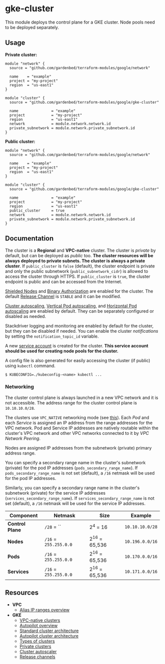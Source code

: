 # gke-cluster

This module deploys the control plane for a GKE cluster.
Node pools need to be deployed separately.

## Usage

**Private cluster:**

```hcl
module "network" {
  source = "github.com/gardenbed/terraform-modules/google/network"

  name    = "example"
  project = "my-project"
  region  = "us-east1"
}

module "cluster" {
  source = "github.com/gardenbed/terraform-modules/google/gke-cluster"

  name               = "example"
  project            = "my-project"
  region             = "us-east1"
  network            = module.network.network.id
  private_subnetwork = module.network.private_subnetwork.id
}
```

**Public cluster:**

```hcl
module "network" {
  source = "github.com/gardenbed/terraform-modules/google/network"

  name    = "example"
  project = "my-project"
  region  = "us-east1"
}

module "cluster" {
  source = "github.com/gardenbed/terraform-modules/google/gke-cluster"

  name               = "example"
  project            = "my-project"
  region             = "us-east1"
  public_cluster     = true
  network            = module.network.network.id
  private_subnetwork = module.network.private_subnetwork.id
}
```

## Documentation

The cluster is a **Regional** and **VPC-native** cluster. The cluster is *private* by default, but can be deployed as *public* too.
**The cluster resources will be always deployed to private subnets. The cluster is always a private cluster**.
If `public_cluster` is `false` (default), the cluster endpoint is private and only the public subnetwork (`public_subnetwork_cidr`) is allowed to access the cluster through HTTPS.
If `public_cluster` is `true`, the cluster endpoint is public and can be accessed from the Internet.

[Shielded Nodes](https://cloud.google.com/kubernetes-engine/docs/how-to/shielded-gke-nodes) and
[Binary Authorization](https://cloud.google.com/binary-authorization/docs/overview) are enabled for the cluster.
The default [Release Channel](https://cloud.google.com/kubernetes-engine/docs/concepts/release-channels) is `STABLE` and it can be modified.

[Cluster autoscaling](https://cloud.google.com/kubernetes-engine/docs/concepts/cluster-autoscaler),
[Vertical Pod autoscaling](https://cloud.google.com/kubernetes-engine/docs/concepts/verticalpodautoscaler), and
[Horizontal Pod autoscaling](https://cloud.google.com/kubernetes-engine/docs/concepts/horizontalpodautoscaler) are enabled by default.
They can be separately configured or disabled as needed.

Stackdriver logging and monitoring are enabled by default for the cluster, but they can be disabled if needed.
You can enable the cluster *notifications* by setting the `notification_topic_id` variable.

A new [service account](https://cloud.google.com/iam/docs/service-accounts) is created for the cluster.
**This service account should be used for creating node pools for the cluster.**

A config file is also generated for easily accessing the cluster (if public) using `kubectl` command.

    $ KUBECONFIG=./kubeconfig-<name> kubectl ...

### Networking

The cluster control plane is always launched in a new VPC network and it is not accessible.
The address range for the cluster control plane is `10.10.10.0/28`.

The clusters use `VPC_NATIVE` networking mode (see [this](https://cloud.google.com/kubernetes-engine/docs/concepts/alias-ips)).
Each *Pod* and each *Service* is assigned an IP address from the range addresses for the VPC network.
Pod and Service IP addresses are natively routable within the cluster's VPC network and other VPC networks connected to it by *VPC Network Peering*.

Nodes are assigned IP addresses from the subnetwork (private) primary address range.

You can specify a secondary range name in the cluster's subnetwork (private) for the pod IP addresses (`pods_secondary_range_name`).
If `pods_secondary_range_name` is not set (default), a `/16` netmask will be used for the pod IP addresses.

Similarly, you can specify a secondary range name in the cluster's subnetwork (private) for the service IP addresses (`services_secondary_range_name`).
If `services_secondary_range_name` is not set (default), a `/16` netmask will be used for the service IP addresses.

| Component | Netmask | Size | Example |
|-------|---------|------|---------|
| **Control Plane** | `/28` = `` | 2<sup>4</sup> = 16 | `10.10.10.0/28` |
| **Nodes** | `/16` = `255.255.0.0` | 2<sup>16</sup> = 65,536 | `10.196.0.0/16` |
| **Pods** | `/16` = `255.255.0.0` | 2<sup>16</sup> = 65,536 | `10.170.0.0/16` |
| **Services** | `/16` = `255.255.0.0` | 2<sup>16</sup> = 65,536 | `10.171.0.0/16` |

## Resources

  - **VPC**
    - [Alias IP ranges overview](https://cloud.google.com/vpc/docs/alias-ip)
  - **GKE**
    - [VPC-native clusters](https://cloud.google.com/kubernetes-engine/docs/concepts/alias-ips)
    - [Autopilot overview](https://cloud.google.com/kubernetes-engine/docs/concepts/autopilot-overview)
    - [Standard cluster architecture](https://cloud.google.com/kubernetes-engine/docs/concepts/cluster-architecture)
    - [Autopilot cluster architecture](https://cloud.google.com/kubernetes-engine/docs/concepts/autopilot-architecture)
    - [Types of clusters](https://cloud.google.com/kubernetes-engine/docs/concepts/types-of-clusters)
    - [Private clusters](https://cloud.google.com/kubernetes-engine/docs/concepts/private-cluster-concept)
    - [Cluster autoscaler](https://cloud.google.com/kubernetes-engine/docs/concepts/cluster-autoscaler)
    - [Release channels](https://cloud.google.com/kubernetes-engine/docs/concepts/release-channels)
